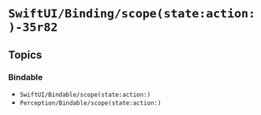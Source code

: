 # ``SwiftUI/Binding/scope(state:action:)-35r82``

## Topics

### Bindable

- ``SwiftUI/Bindable/scope(state:action:)``
- ``Perception/Bindable/scope(state:action:)``
